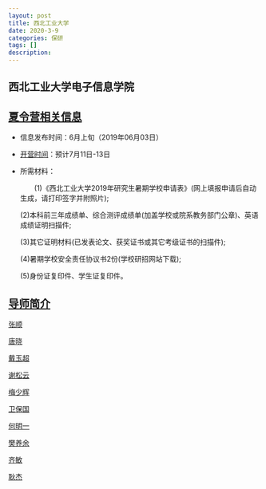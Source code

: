 ```yaml
---
layout: post
title: 西北工业大学
date: 2020-3-9
categories: 保研
tags: []
description: 
---
```


## 西北工业大学电子信息学院

## [夏令营相关信息](http://yzb.nwpu.edu.cn/info/1174/7185.htm)

- 信息发布时间：6月上旬（2019年06月03日）

- [开营时间](http://yz.kuakao.com/nwpu/tm/48504.html)：预计7月11日-13日

- 所需材料：

  　　(1)《西北工业大学2019年研究生暑期学校申请表》(网上填报申请后自动生成，请打印签字并附照片);

  (2)本科前三年成绩单、综合测评成绩单(加盖学校或院系教务部门公章)、英语成绩证明扫描件;

  (3)其它证明材料(已发表论文、获奖证书或其它考级证书的扫描件);

  (4)暑期学校安全责任协议书2份(学校研招网站下载);

  (5)身份证复印件、学生证复印件。

## [导师简介](https://teacher.nwpu.edu.cn/)

[张顺](http://teacher.nwpu.edu.cn/shunzhang)

[唐晓](http://teacher.nwpu.edu.cn/tangxiao)

[戴玉超](http://teacher.nwpu.edu.cn/daiyuchao)

[谢松云](http://teacher.nwpu.edu.cn/syxie)

[梅少辉](http://teacher.nwpu.edu.cn/meishaohui)

[卫保国](http://teacher.nwpu.edu.cn/weibaoguo)

[何明一](http://teacher.nwpu.edu.cn/hemingyi)

[樊养余](http://teacher.nwpu.edu.cn/YYFAN)

[齐敏](http://teacher.nwpu.edu.cn/qimin)

[耿杰](http://teacher.nwpu.edu.cn/gengjie)



